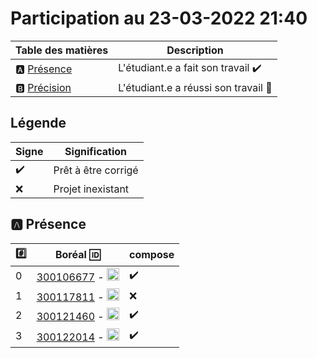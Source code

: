# Participation au 23-03-2022 21:40

| Table des matières            | Description                                             |
|-------------------------------|---------------------------------------------------------|
| :a: [Présence](#a-présence)   | L'étudiant.e a fait son travail    :heavy_check_mark:   |
| :b: [Précision](#b-précision) | L'étudiant.e a réussi son travail  :tada:               |

## Légende

| Signe              | Signification                 |
|--------------------|-------------------------------|
| :heavy_check_mark: | Prêt à être corrigé           |
| :x:                | Projet inexistant             |

## :a: Présence

|:hash:| Boréal :id:                | compose       |
|------|----------------------------|---------------|
| 0 | [300106677](../300106677/docker-compose.yml) - <image src='https://avatars0.githubusercontent.com/u/71027895?s=460&v=4' width=20 height=20></image> | :heavy_check_mark: |
| 1 | [300117811](../300117811/docker-compose.yml) - <image src='https://avatars0.githubusercontent.com/u/71027809?s=460&v=4' width=20 height=20></image> | :x: |
| 2 | [300121460](../300121460/docker-compose.yml) - <image src='https://avatars0.githubusercontent.com/u/71027883?s=460&v=4' width=20 height=20></image> | :heavy_check_mark: |
| 3 | [300122014](../300122014/docker-compose.yml) - <image src='https://avatars0.githubusercontent.com/u/71392439?s=460&v=4' width=20 height=20></image> | :heavy_check_mark: |
